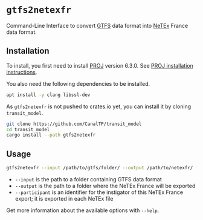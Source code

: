 # `gtfs2netexfr`

Command-Line Interface to convert [GTFS] data format into [NeTEx] France data
format.

[GTFS]: https://developers.google.com/transit/gtfs/reference/
[NeTEx]: http://netex-cen.eu/

## Installation

To install, you first need to install [PROJ] version 6.3.0.  See [PROJ
installation instructions].

[PROJ]: https://proj.org/
[PROJ installation instructions]: https://github.com/OSGeo/PROJ#installation

You also need the following dependencies to be installed.

```bash
apt install -y clang libssl-dev
```

As `gtfs2netexfr` is not pushed to crates.io yet, you can install it by cloning `transit_model`.

```bash
git clone https://github.com/CanalTP/transit_model
cd transit_model
cargo install --path gtfs2netexfr
```

## Usage

```bash
gtfs2netexfr --input /path/to/gtfs/folder/ --output /path/to/netexfr/ --participant CanalTP
```

- `--input` is the path to a folder containing GTFS data format
- `--output` is the path to a folder where the NeTEx France will be exported
- `--participant` is an identifier for the instigator of this NeTEx France
  export; it is exported in each NeTEx file

Get more information about the available options with `--help`.
